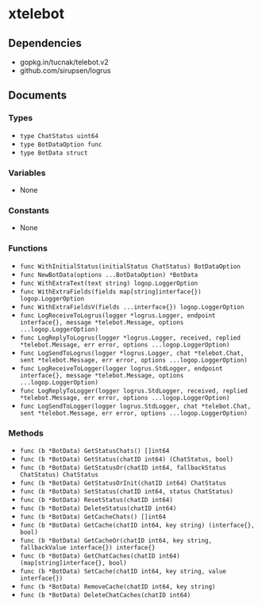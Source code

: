 # xtelebot

## Dependencies

+ gopkg.in/tucnak/telebot.v2
+ github.com/sirupsen/logrus

## Documents

### Types

+ `type ChatStatus uint64`
+ `type BotDataOption func`
+ `type BotData struct`

### Variables

+ None

### Constants

+ None

### Functions

+ `func WithInitialStatus(initialStatus ChatStatus) BotDataOption`
+ `func NewBotData(options ...BotDataOption) *BotData`
+ `func WithExtraText(text string) logop.LoggerOption`
+ `func WithExtraFields(fields map[string]interface{}) logop.LoggerOption`
+ `func WithExtraFieldsV(fields ...interface{}) logop.LoggerOption`
+ `func LogReceiveToLogrus(logger *logrus.Logger, endpoint interface{}, message *telebot.Message, options ...logop.LoggerOption)`
+ `func LogReplyToLogrus(logger *logrus.Logger, received, replied *telebot.Message, err error, options ...logop.LoggerOption)`
+ `func LogSendToLogrus(logger *logrus.Logger, chat *telebot.Chat, sent *telebot.Message, err error, options ...logop.LoggerOption)`
+ `func LogReceiveToLogger(logger logrus.StdLogger, endpoint interface{}, message *telebot.Message, options ...logop.LoggerOption)`
+ `func LogReplyToLogger(logger logrus.StdLogger, received, replied *telebot.Message, err error, options ...logop.LoggerOption)`
+ `func LogSendToLogger(logger logrus.StdLogger, chat *telebot.Chat, sent *telebot.Message, err error, options ...logop.LoggerOption)`

### Methods

+ `func (b *BotData) GetStatusChats() []int64`
+ `func (b *BotData) GetStatus(chatID int64) (ChatStatus, bool)`
+ `func (b *BotData) GetStatusOr(chatID int64, fallbackStatus ChatStatus) ChatStatus`
+ `func (b *BotData) GetStatusOrInit(chatID int64) ChatStatus`
+ `func (b *BotData) SetStatus(chatID int64, status ChatStatus)`
+ `func (b *BotData) ResetStatus(chatID int64)`
+ `func (b *BotData) DeleteStatus(chatID int64)`
+ `func (b *BotData) GetCacheChats() []int64`
+ `func (b *BotData) GetCache(chatID int64, key string) (interface{}, bool)`
+ `func (b *BotData) GetCacheOr(chatID int64, key string, fallbackValue interface{}) interface{}`
+ `func (b *BotData) GetChatCaches(chatID int64) (map[string]interface{}, bool)`
+ `func (b *BotData) SetCache(chatID int64, key string, value interface{})`
+ `func (b *BotData) RemoveCache(chatID int64, key string)`
+ `func (b *BotData) DeleteChatCaches(chatID int64)`

